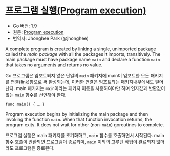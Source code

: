 # [프로그램 실행(Program execution)](#program-execution)

* Go 버전: 1.9
* 원문: [Program execution](https://golang.org/ref/spec#Program_execution)
* 번역자: Jhonghee Park (@jhonghee)

A complete program is created by linking a single, unimported package called the *main package* with all the packages it imports, transitively. The main package must have package name `main` and declare a function `main` that takes no arguments and returns no value.

Go 프로그램은 임포트되지 않은 단일의 `main` 패키지에 main이 임포트한 모든 패키지를 연결(link)함으로 써 완성되는데, 이러한 연결은 임포트되는 패키지내부에서도 일어난다. main 패키지는 `main`이라는 패키지 이름을 사용하여야만 하며 인자값과 반환값이 없는 `main` 함수를 선언해야 한다.

```
func main() { … }
```

Program execution begins by initializing the main package and then invoking the function `main`. When that function invocation returns, the program exits. It does not wait for other (non-`main`) goroutines to complete.

프로그램 실행은 main 패키지를 초기화하고, `main` 함수를 호출하면서 시작된다.
main 함수 호출이 반환되면 프로그램이 종료되며, `main` 이외의 고루틴 작업이 완료되지 않더라도 프로그램은 종료된다.